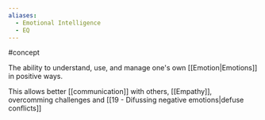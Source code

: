 ```yaml
---
aliases:
  - Emotional Intelligence
  - EQ
---
```

#concept 

The ability to understand, use, and manage one's own [[Emotion|Emotions]] in positive ways.

This allows better [[communication]] with others, [[Empathy]], overcomming challenges and [[19 - Difussing negative emotions|defuse conflicts]]

